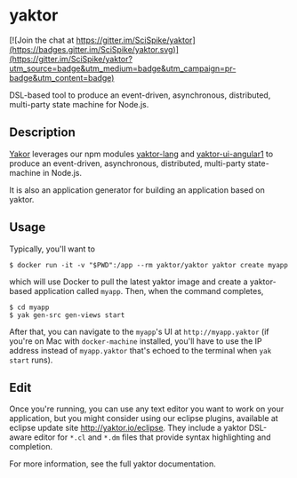 # yaktor

[![Join the chat at https://gitter.im/SciSpike/yaktor](https://badges.gitter.im/SciSpike/yaktor.svg)](https://gitter.im/SciSpike/yaktor?utm_source=badge&utm_medium=badge&utm_campaign=pr-badge&utm_content=badge)

DSL-based tool to produce an event-driven, asynchronous, distributed, multi-party state machine for Node.js.

## Description

[Yakor](https://github.com/Scispike/yaktor) leverages our npm modules [yaktor-lang](https://github.com/Scispike/yaktor-lang-js) and [yaktor-ui-angular1](https://github.com/Scispike/yaktor-ui-angular1) to produce an event-driven, asynchronous, distributed, multi-party state-machine in Node.js.

It is also an application generator for building an application based on yaktor.

## Usage

Typically, you'll want to

```
$ docker run -it -v "$PWD":/app --rm yaktor/yaktor yaktor create myapp
```

which will use Docker to pull the latest yaktor image and create a yaktor-based application called `myapp`.  Then, when the command completes,

```
$ cd myapp
$ yak gen-src gen-views start
```

After that, you can navigate to the `myapp`'s UI at `http://myapp.yaktor` (if you're on Mac with `docker-machine` installed, you'll have to use the IP address instead of `myapp.yaktor` that's echoed to the terminal when `yak start` runs).

## Edit

Once you're running, you can use any text editor you want to work on your application, but you might consider using our eclipse plugins, available at eclipse update site http://yaktor.io/eclipse.  They include a yaktor DSL-aware editor for `*.cl` and `*.dm` files that provide syntax highlighting and completion.

For more information, see the full yaktor documentation.
